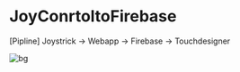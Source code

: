 # JoyConrtoltoFirebase

[Pipline]
Joystrick -> Webapp -> Firebase -> Touchdesigner

![bg](https://user-images.githubusercontent.com/17475338/126764234-9526a434-6799-427c-9c3b-5456152fa308.PNG)
